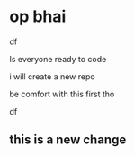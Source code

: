 # op bhai


df


Is everyone ready to code


i will create a new repo 


be comfort with this first tho


df
## this is a new change